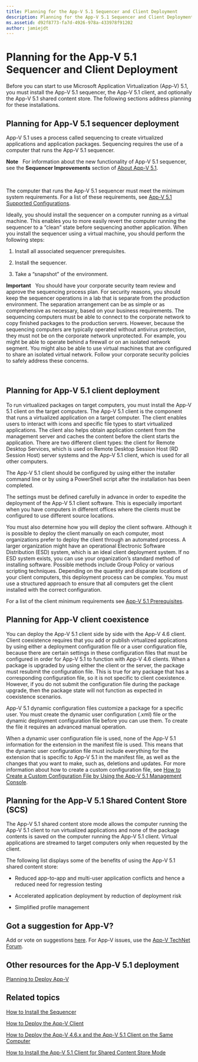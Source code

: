 ```yaml
---
title: Planning for the App-V 5.1 Sequencer and Client Deployment
description: Planning for the App-V 5.1 Sequencer and Client Deployment
ms.assetid: d92f8773-fa7d-4926-978a-433978f91202
author: jamiejdt
---
```


# Planning for the App-V 5.1 Sequencer and Client Deployment


Before you can start to use Microsoft Application Virtualization (App-V) 5.1, you must install the App-V 5.1 sequencer, the App-V 5.1 client, and optionally the App-V 5.1 shared content store. The following sections address planning for these installations.

## Planning for App-V 5.1 sequencer deployment


App-V 5.1 uses a process called sequencing to create virtualized applications and application packages. Sequencing requires the use of a computer that runs the App-V 5.1 sequencer.

**Note**  
For information about the new functionality of App-V 5.1 sequencer, see the **Sequencer Improvements** section of [About App-V 5.1](about-app-v-51.md).

 

The computer that runs the App-V 5.1 sequencer must meet the minimum system requirements. For a list of these requirements, see [App-V 5.1 Supported Configurations](app-v-51-supported-configurations.md).

Ideally, you should install the sequencer on a computer running as a virtual machine. This enables you to more easily revert the computer running the sequencer to a “clean” state before sequencing another application. When you install the sequencer using a virtual machine, you should perform the following steps:

1.  Install all associated sequencer prerequisites.

2.  Install the sequencer.

3.  Take a “snapshot” of the environment.

**Important**  
You should have your corporate security team review and approve the sequencing process plan. For security reasons, you should keep the sequencer operations in a lab that is separate from the production environment. The separation arrangement can be as simple or as comprehensive as necessary, based on your business requirements. The sequencing computers must be able to connect to the corporate network to copy finished packages to the production servers. However, because the sequencing computers are typically operated without antivirus protection, they must not be on the corporate network unprotected. For example, you might be able to operate behind a firewall or on an isolated network segment. You might also be able to use virtual machines that are configured to share an isolated virtual network. Follow your corporate security policies to safely address these concerns.

 

## Planning for App-V 5.1 client deployment


To run virtualized packages on target computers, you must install the App-V 5.1 client on the target computers. The App-V 5.1 client is the component that runs a virtualized application on a target computer. The client enables users to interact with icons and specific file types to start virtualized applications. The client also helps obtain application content from the management server and caches the content before the client starts the application. There are two different client types: the client for Remote Desktop Services, which is used on Remote Desktop Session Host (RD Session Host) server systems and the App-V 5.1 client, which is used for all other computers.

The App-V 5.1 client should be configured by using either the installer command line or by using a PowerShell script after the installation has been completed.

The settings must be defined carefully in advance in order to expedite the deployment of the App-V 5.1 client software. This is especially important when you have computers in different offices where the clients must be configured to use different source locations.

You must also determine how you will deploy the client software. Although it is possible to deploy the client manually on each computer, most organizations prefer to deploy the client through an automated process. A larger organization might have an operational Electronic Software Distribution (ESD) system, which is an ideal client deployment system. If no ESD system exists, you can use your organization’s standard method of installing software. Possible methods include Group Policy or various scripting techniques. Depending on the quantity and disparate locations of your client computers, this deployment process can be complex. You must use a structured approach to ensure that all computers get the client installed with the correct configuration.

For a list of the client minimum requirements see [App-V 5.1 Prerequisites](app-v-51-prerequisites.md).

## <a href="" id="bkmk-client-coexist"></a>Planning for App-V client coexistence


You can deploy the App-V 5.1 client side by side with the App-V 4.6 client. Client coexistence requires that you add or publish virtualized applications by using either a deployment configuration file or a user configuration file, because there are certain settings in these configuration files that must be configured in order for App-V 5.1 to function with App-V 4.6 clients. When a package is upgraded by using either the client or the server, the package must resubmit the configuration file. This is true for any package that has a corresponding configuration file, so it is not specific to client coexistence. However, if you do not submit the configuration file during the package upgrade, then the package state will not function as expected in coexistence scenarios.

App-V 5.1 dynamic configuration files customize a package for a specific user. You must create the dynamic user configuration (.xml) file or the dynamic deployment configuration file before you can use them. To create the file it requires an advanced manual operation.

When a dynamic user configuration file is used, none of the App-V 5.1 information for the extension in the manifest file is used. This means that the dynamic user configuration file must include everything for the extension that is specific to App-V 5.1 in the manifest file, as well as the changes that you want to make, such as, deletions and updates. For more information about how to create a custom configuration file, see [How to Create a Custom Configuration File by Using the App-V 5.1 Management Console](how-to-create-a-custom-configuration-file-by-using-the-app-v-51-management-console.md).

## <a href="" id="bkmk-plan-for-scs"></a>Planning for the App-V 5.1 Shared Content Store (SCS)


The App-V 5.1 shared content store mode allows the computer running the App-V 5.1 client to run virtualized applications and none of the package contents is saved on the computer running the App-V 5.1 client. Virtual applications are streamed to target computers only when requested by the client.

The following list displays some of the benefits of using the App-V 5.1 shared content store:

-   Reduced app-to-app and multi-user application conflicts and hence a reduced need for regression testing

-   Accelerated application deployment by reduction of deployment risk

-   Simplified profile management

## Got a suggestion for App-V?


Add or vote on suggestions [here](http://appv.uservoice.com/forums/280448-microsoft-application-virtualization). For App-V issues, use the [App-V TechNet Forum](https://social.technet.microsoft.com/Forums/home?forum=mdopappv).

## <a href="" id="other-resources-for-the-app-v-5-1-deployment-"></a>Other resources for the App-V 5.1 deployment


[Planning to Deploy App-V](planning-to-deploy-app-v51.md)

## Related topics


[How to Install the Sequencer](how-to-install-the-sequencer-51beta-gb18030.md)

[How to Deploy the App-V Client](how-to-deploy-the-app-v-client-51gb18030.md)

[How to Deploy the App-V 4.6.x and the App-V 5.1 Client on the Same Computer](how-to-deploy-the-app-v-46x-and-the-app-v--51-client-on-the-same-computer.md)

[How to Install the App-V 5.1 Client for Shared Content Store Mode](how-to-install-the-app-v-51-client-for-shared-content-store-mode.md)

 

 






